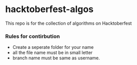 # hacktoberfest-algos
This repo is for the collection of algorithms on Hacktoberfest

### Rules for contirbution
- Create a seperate folder for your name
- all the file name must be in small letter
- branch name must be same as username.
